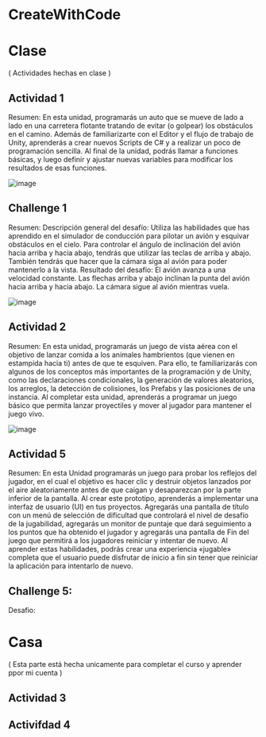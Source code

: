 # CreateWithCode

# Clase
( Actividades hechas en clase )
## Actividad 1
Resumen: 
En esta unidad, programarás un auto que se mueve de lado a lado en una carretera flotante tratando de evitar (o golpear) los obstáculos en el camino. Además de familiarizarte con el Editor y el flujo de trabajo de Unity, aprenderás a crear nuevos Scripts de C# y a realizar un poco de programación sencilla. Al final de la unidad, podrás llamar a funciones básicas, y luego definir y ajustar nuevas variables para modificar los resultados de esas funciones. 

![image](https://github.com/user-attachments/assets/d23ee387-878b-4004-b8ab-4080ccd8a533)

## Challenge 1
Resumen:
Descripción general del desafío: 
Utiliza las habilidades que has aprendido en el simulador de conducción para pilotar un avión y esquivar obstáculos en el cielo. Para controlar el ángulo de inclinación del avión hacia arriba y hacia abajo, tendrás que utilizar las teclas de arriba y abajo. También tendrás que hacer que la cámara siga al avión para poder mantenerlo a la vista. 
Resultado del desafío:
El avión avanza a una velocidad constante.
Las flechas arriba y abajo inclinan la punta del avión hacia arriba y hacia abajo.
La cámara sigue al avión mientras vuela.

![image](https://github.com/user-attachments/assets/1e36634d-2ea2-4d73-bf97-902c62042c30)

## Actividad 2 
Resumen:
En esta unidad, programarás un juego de vista aérea con el objetivo de lanzar comida a los animales hambrientos (que vienen en estampida hacia ti) antes de que te esquiven. Para ello, te familiarizarás con algunos de los conceptos más importantes de la programación y de Unity, como las declaraciones condicionales, la generación de valores aleatorios, los arreglos, la detección de colisiones, los Prefabs y las posiciones de una instancia. Al completar esta unidad, aprenderás a programar un juego básico que permita lanzar proyectiles y mover al jugador para mantener el juego vivo.

![image](https://github.com/user-attachments/assets/717cec8f-285c-4cd2-9b00-728920af4cb8)


## Actividad 5
Resumen:
En esta Unidad programarás un juego para probar los reflejos del jugador, en el cual el objetivo es hacer clic y destruir objetos lanzados por el aire aleatoriamente antes de que caigan y desaparezcan por la parte inferior de la pantalla. Al crear este prototipo, aprenderás a implementar una interfaz de usuario (UI) en tus proyectos. Agregarás una pantalla de título con un menú de selección de dificultad que controlará el nivel de desafío de la jugabilidad, agregarás un monitor de puntaje que dará seguimiento a los puntos que ha obtenido el jugador y agregarás una pantalla de Fin del juego que permitirá a los jugadores reiniciar y intentar de nuevo. Al aprender estas habilidades, podrás crear una experiencia «jugable» completa que el usuario puede disfrutar de inicio a fin sin tener que reiniciar la aplicación para intentarlo de nuevo. 

## Challenge 5:
Desafio:

# Casa
( Esta parte está hecha unicamente para completar el curso y aprender ppor mi cuenta )
## Actividad 3
## Activifdad 4
